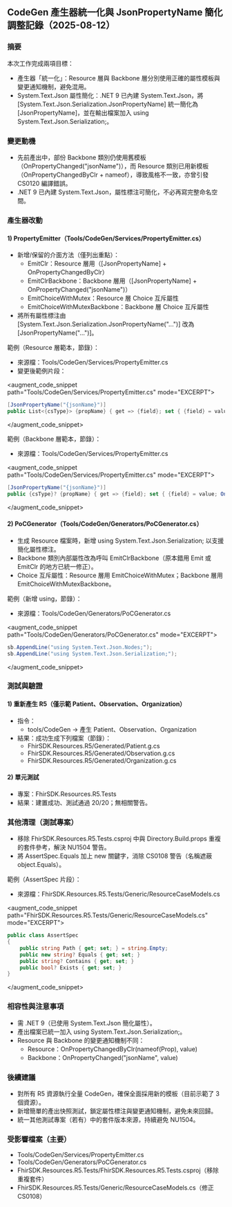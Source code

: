 ## CodeGen 產生器統一化與 JsonPropertyName 簡化 調整記錄（2025-08-12）

### 摘要
本次工作完成兩項目標：
- 產生器「統一化」：Resource 層與 Backbone 層分別使用正確的屬性模板與變更通知機制，避免混用。
- System.Text.Json 屬性簡化：.NET 9 已內建 System.Text.Json，將 [System.Text.Json.Serialization.JsonPropertyName] 統一簡化為 [JsonPropertyName]，並在輸出檔案加入 using System.Text.Json.Serialization;。

### 變更動機
- 先前產出中，部份 Backbone 類別仍使用舊模板（OnPropertyChanged("jsonName")），而 Resource 類別已用新模板（OnPropertyChangedByClr + nameof），導致風格不一致，亦曾引發 CS0120 編譯錯誤。
- .NET 9 已內建 System.Text.Json，屬性標注可簡化，不必再寫完整命名空間。

### 產生器改動

#### 1) PropertyEmitter（Tools/CodeGen/Services/PropertyEmitter.cs）
- 新增/保留的介面方法（僅列出重點）：
  - EmitClr：Resource 層用（[JsonPropertyName] + OnPropertyChangedByClr）
  - EmitClrBackbone：Backbone 層用（[JsonPropertyName] + OnPropertyChanged("jsonName")）
  - EmitChoiceWithMutex：Resource 層 Choice 互斥屬性
  - EmitChoiceWithMutexBackbone：Backbone 層 Choice 互斥屬性
- 將所有屬性標注由 [System.Text.Json.Serialization.JsonPropertyName("...")] 改為 [JsonPropertyName("...")]。

範例（Resource 層範本，節錄）：
- 來源檔：Tools/CodeGen/Services/PropertyEmitter.cs
- 變更後範例片段：

<augment_code_snippet path="Tools/CodeGen/Services/PropertyEmitter.cs" mode="EXCERPT">
````csharp
[JsonPropertyName("{jsonName}")]
public List<{csType}> {propName} { get => {field}; set { {field} = value; OnPropertyChangedByClr(nameof({propName}), value); } }
````
</augment_code_snippet>

範例（Backbone 層範本，節錄）：
- 來源檔：Tools/CodeGen/Services/PropertyEmitter.cs

<augment_code_snippet path="Tools/CodeGen/Services/PropertyEmitter.cs" mode="EXCERPT">
````csharp
[JsonPropertyName("{jsonName}")]
public {csType}? {propName} { get => {field}; set { {field} = value; OnPropertyChanged("{jsonName}", value); } }
````
</augment_code_snippet>

#### 2) PoCGenerator（Tools/CodeGen/Generators/PoCGenerator.cs）
- 生成 Resource 檔案時，新增 using System.Text.Json.Serialization; 以支援簡化屬性標注。
- Backbone 類別內部屬性改為呼叫 EmitClrBackbone（原本錯用 Emit 或 EmitClr 的地方已統一修正）。
- Choice 互斥屬性：Resource 層用 EmitChoiceWithMutex；Backbone 層用 EmitChoiceWithMutexBackbone。

範例（新增 using，節錄）：
- 來源檔：Tools/CodeGen/Generators/PoCGenerator.cs

<augment_code_snippet path="Tools/CodeGen/Generators/PoCGenerator.cs" mode="EXCERPT">
````csharp
sb.AppendLine("using System.Text.Json.Nodes;");
sb.AppendLine("using System.Text.Json.Serialization;");
````
</augment_code_snippet>

### 測試與驗證

#### 1) 重新產生 R5（僅示範 Patient、Observation、Organization）
- 指令：
  - tools/CodeGen → 產生 Patient、Observation、Organization
- 結果：成功生成下列檔案（節錄）：
  - FhirSDK.Resources.R5/Generated/Patient.g.cs
  - FhirSDK.Resources.R5/Generated/Observation.g.cs
  - FhirSDK.Resources.R5/Generated/Organization.g.cs

#### 2) 單元測試
- 專案：FhirSDK.Resources.R5.Tests
- 結果：建置成功、測試通過 20/20；無相關警告。

### 其他清理（測試專案）
- 移除 FhirSDK.Resources.R5.Tests.csproj 中與 Directory.Build.props 重複的套件參考，解決 NU1504 警告。
- 將 AssertSpec.Equals 加上 new 關鍵字，消除 CS0108 警告（名稱遮蔽 object.Equals）。

範例（AssertSpec 片段）：
- 來源檔：FhirSDK.Resources.R5.Tests/Generic/ResourceCaseModels.cs

<augment_code_snippet path="FhirSDK.Resources.R5.Tests/Generic/ResourceCaseModels.cs" mode="EXCERPT">
````csharp
public class AssertSpec
{
    public string Path { get; set; } = string.Empty;
    public new string? Equals { get; set; }
    public string? Contains { get; set; }
    public bool? Exists { get; set; }
}
````
</augment_code_snippet>

### 相容性與注意事項
- 需 .NET 9（已使用 System.Text.Json 簡化屬性）。
- 產出檔案已統一加入 using System.Text.Json.Serialization;。
- Resource 與 Backbone 的變更通知機制不同：
  - Resource：OnPropertyChangedByClr(nameof(Prop), value)
  - Backbone：OnPropertyChanged("jsonName", value)

### 後續建議
- 對所有 R5 資源執行全量 CodeGen，確保全面採用新的模板（目前示範了 3 個資源）。
- 新增簡單的產出快照測試，鎖定屬性標注與變更通知機制，避免未來回歸。
- 統一其他測試專案（若有）中的套件版本來源，持續避免 NU1504。

### 受影響檔案（主要）
- Tools/CodeGen/Services/PropertyEmitter.cs
- Tools/CodeGen/Generators/PoCGenerator.cs
- FhirSDK.Resources.R5.Tests/FhirSDK.Resources.R5.Tests.csproj（移除重複套件）
- FhirSDK.Resources.R5.Tests/Generic/ResourceCaseModels.cs（修正 CS0108）

